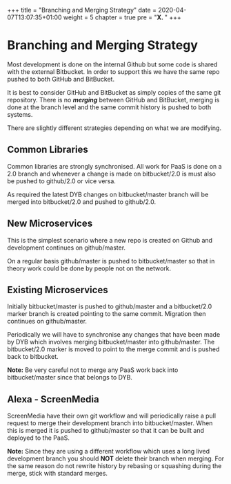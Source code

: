 +++
title = "Branching and Merging Strategy"
date = 2020-04-07T13:07:35+01:00
weight = 5
chapter = true
pre = "<b>X. </b>"
+++


# Branching and Merging Strategy

Most development is done on the internal Github but some code is shared with the external Bitbucket.
In order to support this we have the same repo pushed to both GitHub and BitBucket.

It is best to consider GitHub and BitBucket as simply copies of the same git repository. 
There is no ***merging*** between GitHub and BitBucket, merging is done at the branch level
and the same commit history is pushed to both systems.

There are slightly different strategies depending on what we are modifying.

## Common Libraries
Common libraries are strongly synchronised. All work for PaaS is done on a 2.0 branch and whenever a change is
made on bitbucket/2.0 is must also be pushed to github/2.0 or vice versa.

As required the latest DYB changes on bitbucket/master branch will be merged into bitbucket/2.0 and pushed to github/2.0. 

## New Microservices
This is the simplest scenario where a new repo is created on Github and development continues on github/master.

On a regular basis github/master is pushed to bitbucket/master so that in theory work could be done by people not
on the network.

## Existing Microservices
Initially bitbucket/master is pushed to github/master and a bitbucket/2.0 marker branch is created 
pointing to the same commit. Migration then continues on github/master.

Periodically we will have to synchronise any changes that have been made by DYB which involves merging
bitbucket/master into github/master. 
The bitbucket/2.0 marker is moved to point to the merge commit and is pushed back to bitbucket.

**Note:** Be very careful not to merge any PaaS work back into bitbucket/master since that belongs to DYB.

## Alexa - ScreenMedia
ScreenMedia have their own git workflow and will periodically raise a pull request to merge their development
branch into bitbucket/master.
When this is merged it is pushed to github/master so that it can be built and deployed to the PaaS.

**Note:** Since they are using a different workflow which uses a long lived development branch you should **NOT** delete their branch when merging. For the same reason do not rewrite history by rebasing or squashing during the merge, stick with standard merges.
